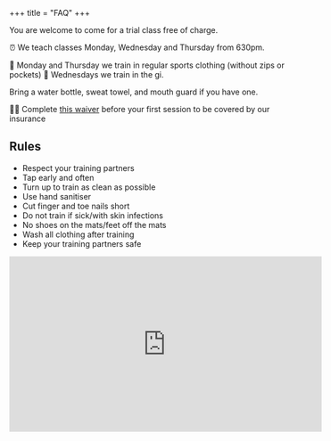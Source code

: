 +++
title = "FAQ"
+++

You are welcome to come for a trial class free of charge.

⏰ We teach classes Monday, Wednesday and Thursday from 630pm.

🤼 Monday and Thursday we train in regular sports clothing (without zips or pockets)
🥋 Wednesdays we train in the gi.

Bring a water bottle, sweat towel, and mouth guard if you have one.

👍🏼 Complete [this waiver](https://nithriverbjj.com/waiver) before your first session to be covered by our insurance

## Rules

* Respect your training partners
* Tap early and often
* Turn up to train as clean as possible
* Use hand sanitiser
* Cut finger and toe nails short
* Do not train if sick/with skin infections
* No shoes on the mats/feet off the mats
* Wash all clothing after training
* Keep your training partners safe

<iframe width="560" height="315" src="https://www.youtube.com/embed/g3YHxoNSXN4?si=C4AZoiBC9YJbXE8_" title="YouTube video player" frameborder="0" allow="accelerometer; autoplay; clipboard-write; encrypted-media; gyroscope; picture-in-picture; web-share" referrerpolicy="strict-origin-when-cross-origin" allowfullscreen></iframe>
